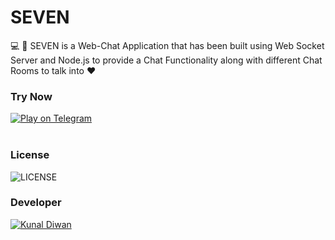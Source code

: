 # SEVEN
💻 👥 SEVEN is a Web-Chat Application that has been built using Web Socket Server and Node.js to provide a Chat Functionality along with different Chat Rooms to talk into ❤️

### Try Now 
<p align='left'>
 <a href="https://se1-chat-app.herokuapp.com/"><img src="https://img.shields.io/badge/Play-Now-2CA5E0?style=for-the-badge&amp;logo=heroku&amp;logoColor=white" alt="Play on Telegram"></a></br></br>
</p>

### License 
<p align="left">
    <img src="https://img.shields.io/github/license/Kunal-Diwan/SEVEN?style=for-the-badge&logo=appveyor" alt="LICENSE">
</p>

### Developer 

[![Kunal Diwan](https://img.shields.io/badge/Kunal-Diwan-green?style=for-the-badge&logo=appveyor)](https://t.me/KunalDiwan) 
